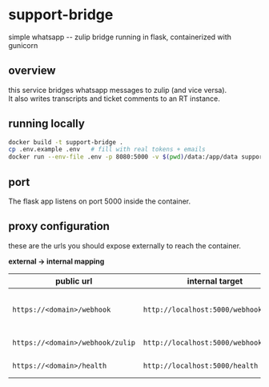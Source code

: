 # support-bridge

simple whatsapp -- zulip bridge running in flask, containerized with gunicorn

## overview
this service bridges whatsapp messages to zulip (and vice versa).  
It also writes transcripts and ticket comments to an RT instance.

## running locally
```bash
docker build -t support-bridge .
cp .env.example .env   # fill with real tokens + emails
docker run --env-file .env -p 8080:5000 -v $(pwd)/data:/app/data support-bridge
```
## port
The flask app listens on port 5000 inside the container.

## proxy configuration

these are the urls you should expose externally to reach the container.

**external → internal mapping**

| public url | internal target | purpose |
|-------------|----------------|----------|
| `https://<domain>/webhook` | `http://localhost:5000/webhook` | whatsapp webhook verify + messages |
| `https://<domain>/webhook/zulip` | `http://localhost:5000/webhook/zulip` | zulip webhook |
| `https://<domain>/health` | `http://localhost:5000/health` | health probe |

